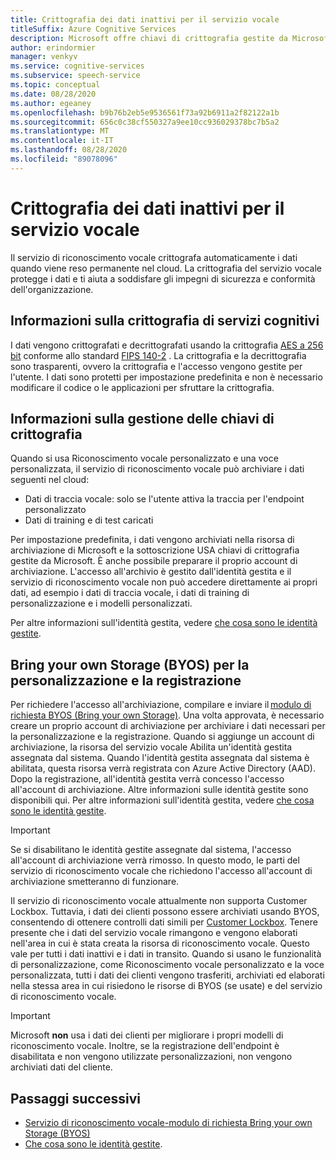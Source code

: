 ```yaml
---
title: Crittografia dei dati inattivi per il servizio vocale
titleSuffix: Azure Cognitive Services
description: Microsoft offre chiavi di crittografia gestite da Microsoft e consente inoltre di gestire le sottoscrizioni di servizi cognitivi con chiavi personalizzate, denominate chiavi gestite dal cliente (CMK). Questo articolo illustra la crittografia dei dati inattivi per il servizio di riconoscimento vocale.
author: erindormier
manager: venkyv
ms.service: cognitive-services
ms.subservice: speech-service
ms.topic: conceptual
ms.date: 08/28/2020
ms.author: egeaney
ms.openlocfilehash: b9b76b2eb5e9536561f73a92b6911a2f82122a1b
ms.sourcegitcommit: 656c0c38cf550327a9ee10cc936029378bc7b5a2
ms.translationtype: MT
ms.contentlocale: it-IT
ms.lasthandoff: 08/28/2020
ms.locfileid: "89078096"
---
```

# <a name="speech-service-encryption-of-data-at-rest"></a>Crittografia dei dati inattivi per il servizio vocale

Il servizio di riconoscimento vocale crittografa automaticamente i dati quando viene reso permanente nel cloud. La crittografia del servizio vocale protegge i dati e ti aiuta a soddisfare gli impegni di sicurezza e conformità dell'organizzazione.

## <a name="about-cognitive-services-encryption"></a>Informazioni sulla crittografia di servizi cognitivi

I dati vengono crittografati e decrittografati usando la crittografia [AES a 256 bit](https://en.wikipedia.org/wiki/Advanced_Encryption_Standard) conforme allo standard [FIPS 140-2](https://en.wikipedia.org/wiki/FIPS_140-2) . La crittografia e la decrittografia sono trasparenti, ovvero la crittografia e l'accesso vengono gestite per l'utente. I dati sono protetti per impostazione predefinita e non è necessario modificare il codice o le applicazioni per sfruttare la crittografia.

## <a name="about-encryption-key-management"></a>Informazioni sulla gestione delle chiavi di crittografia

Quando si usa Riconoscimento vocale personalizzato e una voce personalizzata, il servizio di riconoscimento vocale può archiviare i dati seguenti nel cloud:  

* Dati di traccia vocale: solo se l'utente attiva la traccia per l'endpoint personalizzato
* Dati di training e di test caricati

Per impostazione predefinita, i dati vengono archiviati nella risorsa di archiviazione di Microsoft e la sottoscrizione USA chiavi di crittografia gestite da Microsoft. È anche possibile preparare il proprio account di archiviazione. L'accesso all'archivio è gestito dall'identità gestita e il servizio di riconoscimento vocale non può accedere direttamente ai propri dati, ad esempio i dati di traccia vocale, i dati di training di personalizzazione e i modelli personalizzati.

Per altre informazioni sull'identità gestita, vedere [che cosa sono le identità gestite](https://docs.microsoft.com/azure/active-directory/managed-identities-azure-resources/overview).

## <a name="bring-your-own-storage-byos-for-customization-and-logging"></a>Bring your own Storage (BYOS) per la personalizzazione e la registrazione

Per richiedere l'accesso all'archiviazione, compilare e inviare il [modulo di richiesta BYOS (Bring your own Storage)](https://aka.ms/cogsvc-cmk). Una volta approvata, è necessario creare un proprio account di archiviazione per archiviare i dati necessari per la personalizzazione e la registrazione. Quando si aggiunge un account di archiviazione, la risorsa del servizio vocale Abilita un'identità gestita assegnata dal sistema. Quando l'identità gestita assegnata dal sistema è abilitata, questa risorsa verrà registrata con Azure Active Directory (AAD). Dopo la registrazione, all'identità gestita verrà concesso l'accesso all'account di archiviazione. Altre informazioni sulle identità gestite sono disponibili qui. Per altre informazioni sull'identità gestita, vedere [che cosa sono le identità gestite](https://docs.microsoft.com/azure/active-directory/managed-identities-azure-resources/overview).

> [!IMPORTANT]
> Se si disabilitano le identità gestite assegnate dal sistema, l'accesso all'account di archiviazione verrà rimosso. In questo modo, le parti del servizio di riconoscimento vocale che richiedono l'accesso all'account di archiviazione smetteranno di funzionare.  

Il servizio di riconoscimento vocale attualmente non supporta Customer Lockbox. Tuttavia, i dati dei clienti possono essere archiviati usando BYOS, consentendo di ottenere controlli dati simili per [Customer Lockbox](../../security/fundamentals/customer-lockbox-overview.md). Tenere presente che i dati del servizio vocale rimangono e vengono elaborati nell'area in cui è stata creata la risorsa di riconoscimento vocale. Questo vale per tutti i dati inattivi e i dati in transito. Quando si usano le funzionalità di personalizzazione, come Riconoscimento vocale personalizzato e la voce personalizzata, tutti i dati dei clienti vengono trasferiti, archiviati ed elaborati nella stessa area in cui risiedono le risorse di BYOS (se usate) e del servizio di riconoscimento vocale.

> [!IMPORTANT]
> Microsoft **non** usa i dati dei clienti per migliorare i propri modelli di riconoscimento vocale. Inoltre, se la registrazione dell'endpoint è disabilitata e non vengono utilizzate personalizzazioni, non vengono archiviati dati del cliente. 

## <a name="next-steps"></a>Passaggi successivi

* [Servizio di riconoscimento vocale-modulo di richiesta Bring your own Storage (BYOS)](https://aka.ms/cogsvc-cmk)
* [Che cosa sono le identità gestite](https://docs.microsoft.com/azure/active-directory/managed-identities-azure-resources/overview).
